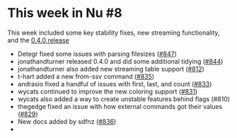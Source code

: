 # This week in Nu #8

This week included some key stability fixes, new streaming functionality, and the [0.4.0 release](http://www.jonathanturner.org/2019/10/nushell-0_4_0.html)

- Detegr fixed some issues with parsing filesizes ([#847](https://github.com/nushell/nushell/pull/847))
- jonathandturner released 0.4.0 and did some additional tidying ([#844](https://github.com/nushell/nushell/pull/844))
- jonathandturner also added new streaming table support ([#812](https://github.com/nushell/nushell/pull/812))
- t-hart added a new from-ssv command ([#835](https://github.com/nushell/nushell/pull/835))
- andrasio fixed a handful of issues with first, last, and count ([#833](https://github.com/nushell/nushell/pull/833))
- wycats continued to improve the new coloring support ([#831](https://github.com/nushell/nushell/pull/831))
- wycats also added a way to create unstable features behind flags (#810)
- thegedge fixed an issue with how external commands got their values ([#829](https://github.com/nushell/nushell/pull/829))
- New docs added by sdfnz ([#836](https://github.com/nushell/nushell/pull/836))
-
